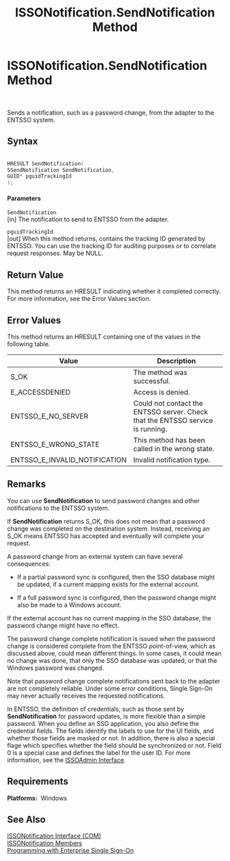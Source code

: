 ﻿---
title: ISSONotification.SendNotification Method
TOCTitle: ISSONotification.SendNotification Method
ms:assetid: ab5c09e5-9017-4272-a53f-8db46a7a1971
ms:mtpsurl: https://msdn.microsoft.com/en-us/library/Aa705137(v=BTS.80)
ms:contentKeyID: 51530386
ms.date: 08/30/2017
mtps_version: v=BTS.80
dev_langs:
- c++
---

# ISSONotification.SendNotification Method

 

Sends a notification, such as a password change, from the adapter to the ENTSSO system.

## Syntax

``` c++
  
HRESULT SendNotification(  
SSendNotification SendNotification,  
GUID* pguidTrackingId  
);  
```

#### Parameters

`SendNotification`  
\[in\] The notification to send to ENTSSO from the adapter.

`pguidTrackingId`  
\[out\] When this method returns, contains the tracking ID generated by ENTSSO. You can use the tracking ID for auditing purposes or to correlate request responses. May be NULL.

## Return Value

This method returns an HRESULT indicating whether it completed correctly. For more information, see the Error Values section.

## Error Values

This method returns an HRESULT containing one of the values in the following table.

<table>
<thead>
<tr class="header">
<th>Value</th>
<th>Description</th>
</tr>
</thead>
<tbody>
<tr class="odd">
<td>S_OK</td>
<td>The method was successful.</td>
</tr>
<tr class="even">
<td>E_ACCESSDENIED</td>
<td>Access is denied.</td>
</tr>
<tr class="odd">
<td>ENTSSO_E_NO_SERVER</td>
<td>Could not contact the ENTSSO server. Check that the ENTSSO service is running.</td>
</tr>
<tr class="even">
<td>ENTSSO_E_WRONG_STATE</td>
<td>This method has been called in the wrong state.</td>
</tr>
<tr class="odd">
<td>ENTSSO_E_INVALID_NOTIFICATION</td>
<td>Invalid notification type.</td>
</tr>
</tbody>
</table>


## Remarks

You can use **SendNotification** to send password changes and other notifications to the ENTSSO system.

If **SendNotification** returns S\_OK, this does not mean that a password change was completed on the destination system. Instead, receiving an S\_OK means ENTSSO has accepted and eventually will complete your request.

A password change from an external system can have several consequences:

  - If a partial password sync is configured, then the SSO database might be updated, if a current mapping exists for the external account.

  - If a full password sync is configured, then the password change might also be made to a Windows account.

If the external account has no current mapping in the SSO database, the password change might have no effect.

The password change complete notification is issued when the password change is considered complete from the ENTSSO point-of-view, which as discussed above, could mean different things. In some cases, it could mean no change was done, that only the SSO database was updated, or that the Windows password was changed.

Note that password change complete notifications sent back to the adapter are not completely reliable. Under some error conditions, Single Sign-On may never actually receives the requested notifications.

In ENTSSO, the definition of credentials, such as those sent by **SendNotification** for password updates, is more flexible than a simple password. When you define an SSO application, you also define the credential fields. The fields identify the labels to use for the UI fields, and whether those fields are masked or not. In addition, there is also a special flage which specifies whether the field should be synchronized or not. Field 0 is a special case and defines the label for the user ID. For more information, see the [ISSOAdmin Interface](issoadmin-interface-com.md).

## Requirements

**Platforms:**  Windows

## See Also

[ISSONotification Interface (COM)](issonotification-interface-com.md)  
[ISSONotification Members](issonotification-members.md)  
[Programming with Enterprise Single Sign-On](https://msdn.microsoft.com/library/aa704508\(v=bts.80\))

